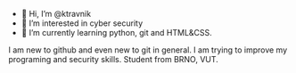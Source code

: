 - 👋 Hi, I’m @ktravnik
- 👀 I’m interested in cyber security 
- 🌱 I’m currently learning python, git and HTML&CSS.


I am new to github and even new to git in general. I am trying to improve my programing and security skills.
Student from BRNO, VUT.

